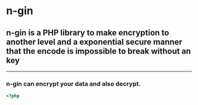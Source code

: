 # n-gin
## n-gin is a PHP library to make encryption to another level and a exponential  secure manner that the encode is impossible to break without an key
---
### n-gin can encrypt your data and also decrypt.
```php
<?php
```
